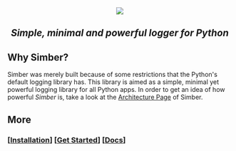 <div align="center">
<img src="https://simber.deepjyoti30.dev/assets/simber.png">
<h2><i>Simple, minimal and powerful logger for Python</i></h2>
</div>

## Why Simber?

Simber was merely built because of some restrictions that the Python's default logging library has. This library is aimed as a simple, minimal yet powerful logging library for all Python apps. In order to get an idea of how powerful *Simber* is, take a look at the [Architecture Page](https://simber.deepjyoti30.dev/architecture/) of Simber.

## More

### \[[Installation](https://simber.deepjyoti30.dev/#installation)] \[[Get Started](https://simber.deepjyoti30.dev/#get-started)] \[[Docs](https://simber.deepjyoti30.dev/)]